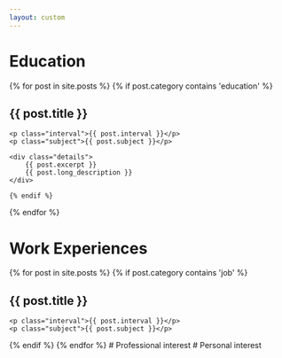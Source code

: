```yaml
---
layout: custom
---
```



# Education
{% for post in site.posts %}
    {% if post.category contains 'education' %}

<div class="section">
    <h2>{{ post.title }}</h2>

    <p class="interval">{{ post.interval }}</p>
    <p class="subject">{{ post.subject }}</p>

    <div class="details">
        {{ post.excerpt }}
        {{ post.long_description }}
    </div>
</div>

    {% endif %}
{% endfor %}
# Work Experiences
{% for post in site.posts %}
    {% if post.category contains 'job' %}
<div class="section">
    <h2>{{ post.title }}</h2>

    <p class="interval">{{ post.interval }}</p>
    <p class="subject">{{ post.subject }}</p>
</div>
    {% endif %}
{% endfor %}
# Professional interest
# Personal interest

